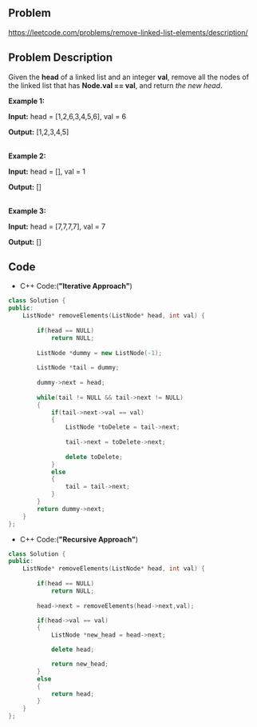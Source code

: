 ## Problem

https://leetcode.com/problems/remove-linked-list-elements/description/

## Problem Description

Given the **head** of a linked list and an integer **val**, remove all the nodes of the linked list that has **Node.val == val**, and return <i>the new head</i>.

**Example 1:**

**Input:** head = [1,2,6,3,4,5,6], val = 6  

**Output:** [1,2,3,4,5]    
<br>

**Example 2:**

**Input:** head = [], val = 1  

**Output:** []  
<br>

**Example 3:**

**Input:** head = [7,7,7,7], val = 7  

**Output:** [] 


## Code

- C++ Code:(**"Iterative Approach"**)

```cpp
class Solution {
public:
    ListNode* removeElements(ListNode* head, int val) {
        
        if(head == NULL)
            return NULL;
        
        ListNode *dummy = new ListNode(-1);
        
        ListNode *tail = dummy;
        
        dummy->next = head;
        
        while(tail != NULL && tail->next != NULL)
        {
            if(tail->next->val == val)
            {
                ListNode *toDelete = tail->next;
                
                tail->next = toDelete->next;
                
                delete toDelete;
            }
            else
            {
                tail = tail->next;
            }
        }
        return dummy->next; 
    }
};
```

- C++ Code:(**"Recursive Approach"**)

```cpp
class Solution {
public:
    ListNode* removeElements(ListNode* head, int val) {
        
        if(head == NULL)
            return NULL;
        
        head->next = removeElements(head->next,val);

        if(head->val == val)
        {
            ListNode *new_head = head->next;

            delete head;

            return new_head;
        }
        else
        {
            return head;
        }
    }
};
```

